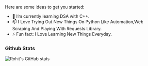 Here are some ideas to get you started:

- 🌱 I’m currently learning DSA with C++.
- 📫 I Love Trying Out New Things On Python Like Automation,Web Scraping And Playing With Requests Library.
- ⚡ Fun fact: I Love Learning New Things Everyday.


### Github Stats ###

![Rohit's GitHub stats](https://github-readme-stats.vercel.app/api?username=rohit25-1&count_private=true&show_icons=true&theme=radical)


